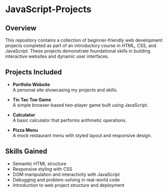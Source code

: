 # JavaScript-Projects
## Overview

This repository contains a collection of beginner-friendly web development projects completed as part of an introductory course in HTML, CSS, and JavaScript. These projects demonstrate foundational skills in building interactive websites and dynamic user interfaces.

## Projects Included

- **Portfolio Website**  
  A personal site showcasing my projects and skills.

- **Tic Tac Toe Game**  
  A simple browser-based two-player game built using JavaScript.

- **Calculator**  
  A basic calculator that performs arithmetic operations.

- **Pizza Menu**  
  A mock restaurant menu with styled layout and responsive design.

## Skills Gained

- Semantic HTML structure  
- Responsive styling with CSS  
- DOM manipulation and interactivity with JavaScript  
- Debugging and problem-solving in real-world code  
- Introduction to web project structure and deployment
